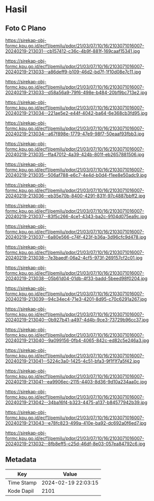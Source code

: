 # Hasil

## Foto C Plano

https://sirekap-obj-formc.kpu.go.id/ecf1/pemilu/pdpr/21/03/07/10/16/2103071016007-20240219-213031--cb157412-c36c-4b9f-881f-169caaf15341.jpg

https://sirekap-obj-formc.kpu.go.id/ecf1/pemilu/pdpr/21/03/07/10/16/2103071016007-20240219-213033--a86deff9-b109-46d2-bd7f-1f10d08e7c11.jpg

https://sirekap-obj-formc.kpu.go.id/ecf1/pemilu/pdpr/21/03/07/10/16/2103071016007-20240219-213033--d58a56a9-79f6-498e-b484-20bf9bc713e2.jpg

https://sirekap-obj-formc.kpu.go.id/ecf1/pemilu/pdpr/21/03/07/10/16/2103071016007-20240219-213034--221ae5e2-e44f-4042-ba64-6e368cb3fd95.jpg

https://sirekap-obj-formc.kpu.go.id/ecf1/pemilu/pdpr/21/03/07/10/16/2103071016007-20240219-213034--a67f898e-1779-47e9-98f7-50eaaf93fbb3.jpg

https://sirekap-obj-formc.kpu.go.id/ecf1/pemilu/pdpr/21/03/07/10/16/2103071016007-20240219-213035--ffa47012-4a39-424b-801f-eb2657881506.jpg

https://sirekap-obj-formc.kpu.go.id/ecf1/pemilu/pdpr/21/03/07/10/16/2103071016007-20240219-213035--506af788-e6c7-4e4d-b0d4-f1ee8e50adc9.jpg

https://sirekap-obj-formc.kpu.go.id/ecf1/pemilu/pdpr/21/03/07/10/16/2103071016007-20240219-213036--eb35e70b-8400-4291-831f-97c4887bbff2.jpg

https://sirekap-obj-formc.kpu.go.id/ecf1/pemilu/pdpr/21/03/07/10/16/2103071016007-20240219-213037--83f5c266-4ce1-4343-ba2c-9104d075ea9c.jpg

https://sirekap-obj-formc.kpu.go.id/ecf1/pemilu/pdpr/21/03/07/10/16/2103071016007-20240219-213037--6a80e566-c74f-423f-b36a-3d96cfc9d478.jpg

https://sirekap-obj-formc.kpu.go.id/ecf1/pemilu/pdpr/21/03/07/10/16/2103071016007-20240219-213038--7e3baedf-06a2-4cf5-973f-269157cf2c01.jpg

https://sirekap-obj-formc.kpu.go.id/ecf1/pemilu/pdpr/21/03/07/10/16/2103071016007-20240219-213038--05b61d04-01db-4f33-badd-5beed98f0204.jpg

https://sirekap-obj-formc.kpu.go.id/ecf1/pemilu/pdpr/21/03/07/10/16/2103071016007-20240219-213039--94c34ec4-71e3-4201-8d95-c70c6291a267.jpg

https://sirekap-obj-formc.kpu.go.id/ecf1/pemilu/pdpr/21/03/07/10/16/2103071016007-20240219-213040--0b927b41-a497-4d4b-9ce3-73729b96cc37.jpg

https://sirekap-obj-formc.kpu.go.id/ecf1/pemilu/pdpr/21/03/07/10/16/2103071016007-20240219-213040--9a099156-0fb4-4065-842c-ed82c5e246a3.jpg

https://sirekap-obj-formc.kpu.go.id/ecf1/pemilu/pdpr/21/03/07/10/16/2103071016007-20240219-213041--5224c3a0-1425-4c51-bfa3-9f1f1f7a5f42.jpg

https://sirekap-obj-formc.kpu.go.id/ecf1/pemilu/pdpr/21/03/07/10/16/2103071016007-20240219-213041--ea9906ec-2115-4403-8d36-9d10a234aa0c.jpg

https://sirekap-obj-formc.kpu.go.id/ecf1/pemilu/pdpr/21/03/07/10/16/2103071016007-20240219-213042--34ba16f4-b323-4475-a137-b84577942b39.jpg

https://sirekap-obj-formc.kpu.go.id/ecf1/pemilu/pdpr/21/03/07/10/16/2103071016007-20240219-213043--e78fc823-499a-410e-ba92-dc692a0f6ed7.jpg

https://sirekap-obj-formc.kpu.go.id/ecf1/pemilu/pdpr/21/03/07/10/16/2103071016007-20240219-213032--8fb8eff5-c25d-46df-8e03-057ea84792c6.jpg


## Metadata

| Key        | Value               |
| ---------- | ------------------- |
| Time Stamp | 2024-02-19 22:03:15 |
| Kode Dapil | 2101                |



